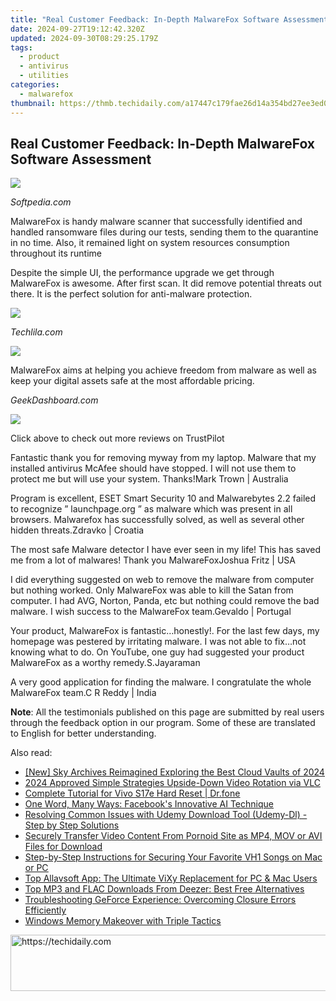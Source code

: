 ```yaml
---
title: "Real Customer Feedback: In-Depth MalwareFox Software Assessment"
date: 2024-09-27T19:12:42.320Z
updated: 2024-09-30T08:29:25.179Z
tags:
  - product
  - antivirus
  - utilities
categories:
  - malwarefox
thumbnail: https://thmb.techidaily.com/a17447c179fae26d14a354bd27ee3ed0db51405b2a49b0c58b6a37168dddbfaf.jpg
---
```


## Real Customer Feedback: In-Depth MalwareFox Software Assessment

![](https://www.malwarefox.com/wp-content/uploads/2017/05/softpedia_logo.png)

_Softpedia.com_

MalwareFox is handy malware scanner that successfully identified and handled ransomware files during our tests, sending them to the quarantine in no time. Also, it remained light on system resources consumption throughout its runtime

Despite the simple UI, the performance upgrade we get through MalwareFox is awesome. After first scan. It did remove potential threats out there. It is the perfect solution for anti-malware protection.

![](https://malwarefox.com/wp-content/uploads/2017/05/techlila-logo.png)

_Techlila.com_

![](https://malwarefox.com/wp-content/uploads/2017/05/geek_logo.jpg)

MalwareFox aims at helping you achieve freedom from malware as well as keep your digital assets safe at the most affordable pricing.

_GeekDashboard.com_

[![](https://www.malwarefox.com/wp-content/uploads/2019/03/trustpilot-logo-4stars.png)](https://www.trustpilot.com/review/www.malwarefox.com)

Click above to check out more reviews on TrustPilot

Fantastic thank you for removing myway from my laptop. Malware that my installed antivirus McAfee should have stopped. I will not use them to protect me but will use your system. Thanks!Mark Trown | Australia

Program is excellent, ESET Smart Security 10 and Malwarebytes 2.2 failed to recognize ” launchpage.org ” as malware which was present in all browsers. Malwarefox has successfully solved, as well as several other hidden threats.Zdravko | Croatia

The most safe Malware detector I have ever seen in my life! This has saved me from a lot of malwares! Thank you MalwareFoxJoshua Fritz | USA

I did everything suggested on web to remove the malware from computer but nothing worked. Only MalwareFox was able to kill the Satan from computer. I had AVG, Norton, Panda, etc but nothing could remove the bad malware. I wish success to the MalwareFox team.Gevaldo | Portugal

Your product, MalwareFox is fantastic…honestly!. For the last few days, my homepage was pestered by irritating malware. I was not able to fix…not knowing what to do. On YouTube, one guy had suggested your product MalwareFox as a worthy remedy.S.Jayaraman

A very good application for finding the malware. I congratulate the whole MalwareFox team.C R Reddy | India

**Note**: All the testimonials published on this page are submitted by real users through the feedback option in our program. Some of these are translated to English for better understanding.

<ins class="adsbygoogle"
     style="display:block"
     data-ad-format="autorelaxed"
     data-ad-client="ca-pub-7571918770474297"
     data-ad-slot="1223367746"></ins>

<ins class="adsbygoogle"
     style="display:block"
     data-ad-client="ca-pub-7571918770474297"
     data-ad-slot="8358498916"
     data-ad-format="auto"
     data-full-width-responsive="true"></ins>

<span class="atpl-alsoreadstyle">Also read:</span>
<div><ul>
<li><a href="https://extra-guidance.techidaily.com/new-sky-archives-reimagined-exploring-the-best-cloud-vaults-of-2024/"><u>[New] Sky Archives Reimagined Exploring the Best Cloud Vaults of 2024</u></a></li>
<li><a href="https://on-screen-recording.techidaily.com/2024-approved-simple-strategies-upside-down-video-rotation-via-vlc/"><u>2024 Approved Simple Strategies Upside-Down Video Rotation via VLC</u></a></li>
<li><a href="https://techidaily.com/complete-tutorial-for-vivo-s17e-hard-reset-drfone-by-drfone-reset-android-reset-android/"><u>Complete Tutorial for Vivo S17e Hard Reset | Dr.fone</u></a></li>
<li><a href="https://facebook.techidaily.com/one-word-many-ways-facebooks-innovative-ai-technique/"><u>One Word, Many Ways: Facebook's Innovative AI Technique</u></a></li>
<li><a href="https://discover-cheats.techidaily.com/resolving-common-issues-with-udemy-download-tool-udemy-dl-step-by-step-solutions/"><u>Resolving Common Issues with Udemy Download Tool (Udemy-Dl) - Step by Step Solutions</u></a></li>
<li><a href="https://discover-cheats.techidaily.com/securely-transfer-video-content-from-pornoid-site-as-mp4-mov-or-avi-files-for-download/"><u>Securely Transfer Video Content From Pornoid Site as MP4, MOV or AVI Files for Download</u></a></li>
<li><a href="https://discover-cheats.techidaily.com/step-by-step-instructions-for-securing-your-favorite-vh1-songs-on-mac-or-pc/"><u>Step-by-Step Instructions for Securing Your Favorite VH1 Songs on Mac or PC</u></a></li>
<li><a href="https://discover-cheats.techidaily.com/top-allavsoft-app-the-ultimate-vixy-replacement-for-pc-and-mac-users/"><u>Top Allavsoft App: The Ultimate ViXy Replacement for PC & Mac Users</u></a></li>
<li><a href="https://discover-cheats.techidaily.com/top-mp3-and-flac-downloads-from-deezer-best-free-alternatives/"><u>Top MP3 and FLAC Downloads From Deezer: Best Free Alternatives</u></a></li>
<li><a href="https://program-issues.techidaily.com/troubleshooting-geforce-experience-overcoming-closure-errors-efficiently/"><u>Troubleshooting GeForce Experience: Overcoming Closure Errors Efficiently</u></a></li>
<li><a href="https://win11-tips.techidaily.com/windows-memory-makeover-with-triple-tactics/"><u>Windows Memory Makeover with Triple Tactics</u></a></li>
</ul></div>

<!-- affiliate ads begin -->
<a href="https://appsumo.8odi.net/c/5597632/2049363/7443" target="_top" id="2049363">
  <img src="//a.impactradius-go.com/display-ad/7443-2049363" border="0" alt="https://techidaily.com" width="728" height="90"/>
</a>
<img height="0" width="0" src="https://appsumo.8odi.net/i/5597632/2049363/7443" style="position:absolute;visibility:hidden;" border="0" />
<!-- affiliate ads end -->

